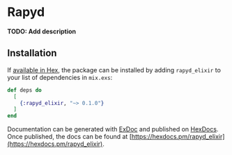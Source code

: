 # Rapyd

**TODO: Add description**

## Installation

If [available in Hex](https://hex.pm/docs/publish), the package can be installed
by adding `rapyd_elixir` to your list of dependencies in `mix.exs`:

```elixir
def deps do
  [
    {:rapyd_elixir, "~> 0.1.0"}
  ]
end
```

Documentation can be generated with [ExDoc](https://github.com/elixir-lang/ex_doc)
and published on [HexDocs](https://hexdocs.pm). Once published, the docs can
be found at [https://hexdocs.pm/rapyd_elixir](https://hexdocs.pm/rapyd_elixir).


